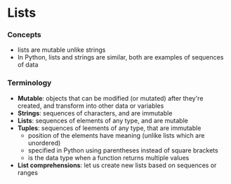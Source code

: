 # Lists

### Concepts
- lists are mutable unlike strings
- In Python, lists and strings are similar, both are examples of sequences of data

### Terminology
- __Mutable__: objects that can be modified (or mutated) after they're created, and transform into other data or variables
- __Strings__: sequences of characters, and are immutable
- __Lists__: sequences of elements of any type, and are mutable
- __Tuples__: sequences of leements of any type, that are immutable
    * position of the elements have meaning (unlike lists which are unordered)
    * specified in Python using parentheses instead of square brackets
    * is the data type when a function returns multiple values
- __List comprehensions__: let us create new lists based on sequences or ranges